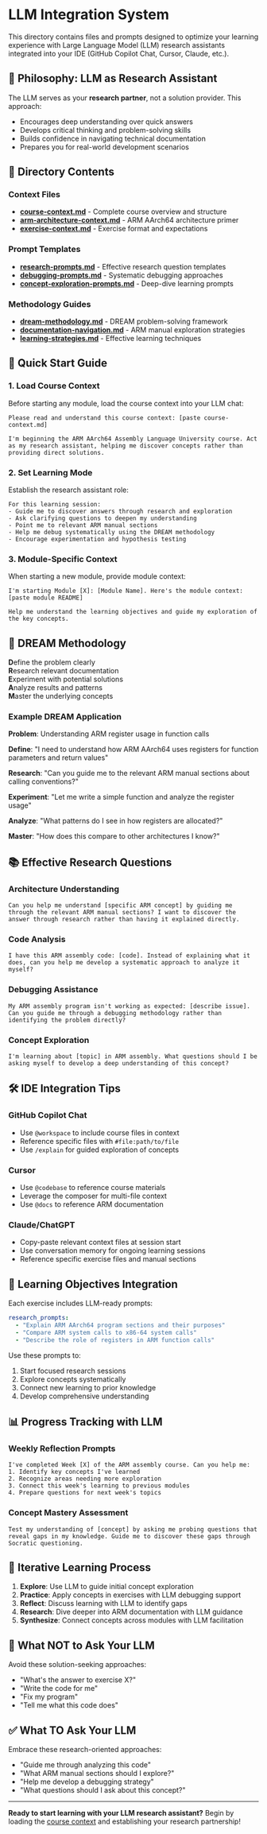 # LLM Integration System

This directory contains files and prompts designed to optimize your learning experience with Large Language Model (LLM) research assistants integrated into your IDE (GitHub Copilot Chat, Cursor, Claude, etc.).

## 🎯 Philosophy: LLM as Research Assistant

The LLM serves as your **research partner**, not a solution provider. This approach:
- Encourages deep understanding over quick answers
- Develops critical thinking and problem-solving skills
- Builds confidence in navigating technical documentation
- Prepares you for real-world development scenarios

## 📁 Directory Contents

### Context Files
- **[course-context.md](course-context.md)** - Complete course overview and structure
- **[arm-architecture-context.md](arm-architecture-context.md)** - ARM AArch64 architecture primer
- **[exercise-context.md](exercise-context.md)** - Exercise format and expectations

### Prompt Templates
- **[research-prompts.md](research-prompts.md)** - Effective research question templates
- **[debugging-prompts.md](debugging-prompts.md)** - Systematic debugging approaches
- **[concept-exploration-prompts.md](concept-exploration-prompts.md)** - Deep-dive learning prompts

### Methodology Guides
- **[dream-methodology.md](dream-methodology.md)** - DREAM problem-solving framework
- **[documentation-navigation.md](documentation-navigation.md)** - ARM manual exploration strategies
- **[learning-strategies.md](learning-strategies.md)** - Effective learning techniques

## 🚀 Quick Start Guide

### 1. Load Course Context
Before starting any module, load the course context into your LLM chat:

```
Please read and understand this course context: [paste course-context.md]

I'm beginning the ARM AArch64 Assembly Language University course. Act as my research assistant, helping me discover concepts rather than providing direct solutions.
```

### 2. Set Learning Mode
Establish the research assistant role:

```
For this learning session:
- Guide me to discover answers through research and exploration
- Ask clarifying questions to deepen my understanding
- Point me to relevant ARM manual sections
- Help me debug systematically using the DREAM methodology
- Encourage experimentation and hypothesis testing
```

### 3. Module-Specific Context
When starting a new module, provide module context:

```
I'm starting Module [X]: [Module Name]. Here's the module context: [paste module README]

Help me understand the learning objectives and guide my exploration of the key concepts.
```

## 🔬 DREAM Methodology

**D**efine the problem clearly  
**R**esearch relevant documentation  
**E**xperiment with potential solutions  
**A**nalyze results and patterns  
**M**aster the underlying concepts  

### Example DREAM Application

**Problem**: Understanding ARM register usage in function calls

**Define**: "I need to understand how ARM AArch64 uses registers for function parameters and return values"

**Research**: "Can you guide me to the relevant ARM manual sections about calling conventions?"

**Experiment**: "Let me write a simple function and analyze the register usage"

**Analyze**: "What patterns do I see in how registers are allocated?"

**Master**: "How does this compare to other architectures I know?"

## 📚 Effective Research Questions

### Architecture Understanding
```
Can you help me understand [specific ARM concept] by guiding me through the relevant ARM manual sections? I want to discover the answer through research rather than having it explained directly.
```

### Code Analysis
```
I have this ARM assembly code: [code]. Instead of explaining what it does, can you help me develop a systematic approach to analyze it myself?
```

### Debugging Assistance
```
My ARM assembly program isn't working as expected: [describe issue]. Can you guide me through a debugging methodology rather than identifying the problem directly?
```

### Concept Exploration
```
I'm learning about [topic] in ARM assembly. What questions should I be asking myself to develop a deep understanding of this concept?
```

## 🛠️ IDE Integration Tips

### GitHub Copilot Chat
- Use `@workspace` to include course files in context
- Reference specific files with `#file:path/to/file`
- Use `/explain` for guided exploration of concepts

### Cursor
- Use `@codebase` to reference course materials
- Leverage the composer for multi-file context
- Use `@docs` to reference ARM documentation

### Claude/ChatGPT
- Copy-paste relevant context files at session start
- Use conversation memory for ongoing learning sessions
- Reference specific exercise files and manual sections

## 🎯 Learning Objectives Integration

Each exercise includes LLM-ready prompts:

```yaml
research_prompts:
  - "Explain ARM AArch64 program sections and their purposes"
  - "Compare ARM system calls to x86-64 system calls"
  - "Describe the role of registers in ARM function calls"
```

Use these prompts to:
1. Start focused research sessions
2. Explore concepts systematically
3. Connect new learning to prior knowledge
4. Develop comprehensive understanding

## 📊 Progress Tracking with LLM

### Weekly Reflection Prompts
```
I've completed Week [X] of the ARM assembly course. Can you help me:
1. Identify key concepts I've learned
2. Recognize areas needing more exploration
3. Connect this week's learning to previous modules
4. Prepare questions for next week's topics
```

### Concept Mastery Assessment
```
Test my understanding of [concept] by asking me probing questions that reveal gaps in my knowledge. Guide me to discover these gaps through Socratic questioning.
```

## 🔄 Iterative Learning Process

1. **Explore**: Use LLM to guide initial concept exploration
2. **Practice**: Apply concepts in exercises with LLM debugging support
3. **Reflect**: Discuss learning with LLM to identify gaps
4. **Research**: Dive deeper into ARM documentation with LLM guidance
5. **Synthesize**: Connect concepts across modules with LLM facilitation

## 🚫 What NOT to Ask Your LLM

Avoid these solution-seeking approaches:
- "What's the answer to exercise X?"
- "Write the code for me"
- "Fix my program"
- "Tell me what this code does"

## ✅ What TO Ask Your LLM

Embrace these research-oriented approaches:
- "Guide me through analyzing this code"
- "What ARM manual sections should I explore?"
- "Help me develop a debugging strategy"
- "What questions should I ask about this concept?"

---

**Ready to start learning with your LLM research assistant?** Begin by loading the [course context](course-context.md) and establishing your research partnership!
